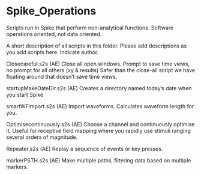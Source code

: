 # Spike_Operations
Scripts run in Spike that perform non-analytical functions. Software operations oriented, not data oriented. 

A short description of all scripts in this folder. Please add descriptions as you add scripts here. Indicate author. 

Closecareful.s2s   (AE)
    Close all open windows. Prompt to save time views, no prompt for all others (xy & results)
    Safer than the close-all script we have floating around that doesn’t save time views.
	
startupMakeDateDir.s2s   (AE)
   Creates a directory named today’s date when you start Spike 

smartWFimport.s2s    (AE)
   Import waveforms. Calculates waveform length for you.

Optimisecontinuously.s2s  (AE)
    Choose a channel and continuously optimise it. Useful for receptive field mapping where you rapidly use stimuli ranging several orders of magnitude.

Repeater.s2s   (AE)
   Replay a sequence of events or key presses.

markerPSTH.s2s   (AE)
   Make multiple psths, filtering data based on multiple markers. 

